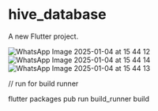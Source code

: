 # hive_database

A new Flutter project.


![WhatsApp Image 2025-01-04 at 15 44 12](https://github.com/user-attachments/assets/a15d57ed-b30e-4c4e-999b-23a83b125ec7)
![WhatsApp Image 2025-01-04 at 15 44 14](https://github.com/user-attachments/assets/e9f4f24b-1864-4533-9b3d-41f10a2dd094)
![WhatsApp Image 2025-01-04 at 15 44 13](https://github.com/user-attachments/assets/b4962c9d-8665-4b7a-9cc6-0f38dfb36319)


// run for build runner

flutter packages pub run build_runner build
